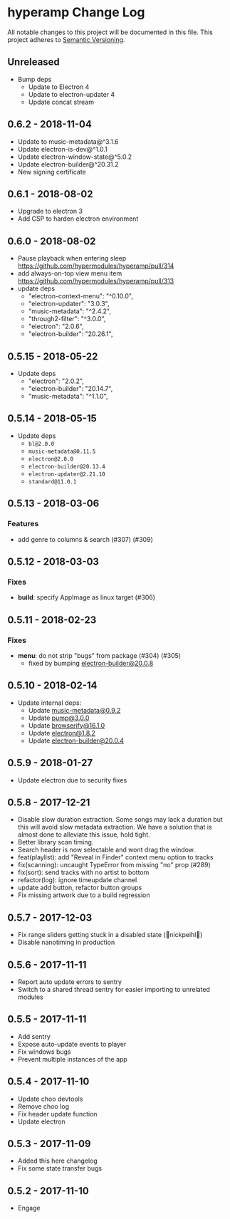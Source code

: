 # hyperamp Change Log
All notable changes to this project will be documented in this file.
This project adheres to [Semantic Versioning](http://semver.org/).

## Unreleased
- Bump deps
  - Update to Electron 4
  - Update to electron-updater 4
  - Update concat stream

## 0.6.2 - 2018-11-04
- Update to music-metadata@^3.1.6
- Update electron-is-dev@^1.0.1
- Update electron-window-state@^5.0.2
- Update electron-builder@^20.31.2
- New signing certificate

## 0.6.1 - 2018-08-02
- Upgrade to electron 3
- Add CSP to harden electron environment

## 0.6.0 - 2018-08-02
- Pause playback when entering sleep https://github.com/hypermodules/hyperamp/pull/314
- add always-on-top view menu item https://github.com/hypermodules/hyperamp/pull/313
- update deps
  - "electron-context-menu": "^0.10.0",
  - "electron-updater": "3.0.3",
  - "music-metadata": "^2.4.2",
  - "through2-filter": "^3.0.0",
  - "electron": "2.0.6",
  - "electron-builder": "20.26.1",

## 0.5.15 - 2018-05-22
* Update deps
  * "electron": "2.0.2",
  * "electron-builder": "20.14.7",
  * "music-metadata": "^1.1.0",

## 0.5.14 - 2018-05-15
* Update deps
  * `bl@2.0.0`
  * `music-metadata@0.11.5`
  * `electron@2.0.0`
  * `electron-builder@20.13.4`
  * `electron-updater@2.21.10`
  * `standard@11.0.1`

## 0.5.13 - 2018-03-06

### Features
* add genre to columns & search (#307) (#309)

## 0.5.12 - 2018-03-03

### Fixes
* **build**: specify AppImage as linux target (#306)

## 0.5.11 - 2018-02-23

### Fixes
* **menu**: do not strip "bugs" from package (#304) (#305)
  * fixed by bumping electron-builder@20.0.8

## 0.5.10 - 2018-02-14
* Update internal deps:
  * Update music-metadata@0.9.2
  * Update pump@3.0.0
  * Update browserify@16.1.0
  * Update electron@1.8.2
  * Update electron-builder@20.0.4

## 0.5.9 - 2018-01-27
* Update electron due to security fixes

## 0.5.8 - 2017-12-21
* Disable slow duration extraction.  Some songs may lack a duration but this will avoid slow metadata extraction.  We have a solution that is almost done to alleviate this issue, hold tight.
* Better library scan timing.
* Search header is now selectable and wont drag the window.
* feat(playlist): add "Reveal in Finder" context menu option to tracks
* fix(scanning): uncaught TypeError from missing "no" prop (#289)
* fix(sort): send tracks with no artist to bottom
* refactor(log): ignore timeupdate channel
* update add button, refactor button groups
* Fix missing artwork due to a build regression

## 0.5.7 - 2017-12-03
* Fix range sliders getting stuck in a disabled state (🙏nickpeihl🙏)
* Disable nanotiming in production

## 0.5.6 - 2017-11-11
* Report auto update errors to sentry
* Switch to a shared thread sentry for easier importing to unrelated modules

## 0.5.5 - 2017-11-11
* Add sentry
* Expose auto-update events to player
* Fix windows bugs
* Prevent multiple instances of the app


## 0.5.4 - 2017-11-10
* Update choo devtools
* Remove choo log
* Fix header update function
* Update electron

## 0.5.3 - 2017-11-09
* Added this here changelog
* Fix some state transfer bugs

## 0.5.2 - 2017-11-10
* Engage
